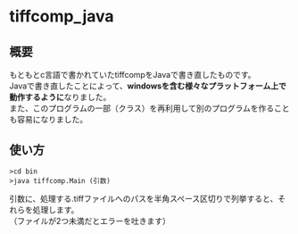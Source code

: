 # tiffcomp_java

## 概要

もともとc言語で書かれていたtiffcompをJavaで書き直したものです。  
Javaで書き直したことによって、**windowsを含む様々なプラットフォーム上で動作するように**なりました。  
また、このプログラムの一部（クラス）を再利用して別のプログラムを作ることも容易になりました。  

## 使い方

	>cd bin
	>java tiffcomp.Main (引数)
引数に、処理する.tiffファイルへのパスを半角スペース区切りで列挙すると、それらを処理します。  
（ファイルが2つ未満だとエラーを吐きます）